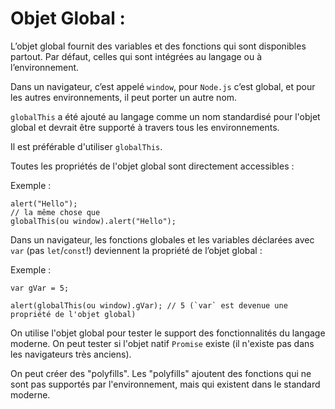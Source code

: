 # Objet Global :

L’objet global fournit des variables et des fonctions qui sont disponibles partout. Par défaut, celles qui sont intégrées au langage ou à l’environnement.

Dans un navigateur, c’est appelé `window`, pour `Node.js` c’est global, et pour les autres environnements, il peut porter un autre nom.

`globalThis` a été ajouté au langage comme un nom standardisé pour l'objet global et devrait être supporté à travers tous les environnements.

Il est préférable d'utiliser `globalThis`.

Toutes les propriétés de l'objet global sont directement accessibles :

Exemple :

```
alert("Hello");
// la même chose que
globalThis(ou window).alert("Hello");
```

Dans un navigateur, les fonctions globales et les variables déclarées avec `var` (pas `let`/`const`!) deviennent la propriété de l’objet global :

Exemple :

```
var gVar = 5;

alert(globalThis(ou window).gVar); // 5 (`var` est devenue une propriété de l'objet global)
```

On utilise l'objet global pour tester le support des fonctionnalités du langage moderne. On peut tester si l'objet natif `Promise` existe (il n'existe pas dans les navigateurs très anciens).

On peut créer des "polyfills". Les "polyfills" ajoutent des fonctions qui ne sont pas supportés par l'environnement, mais qui existent dans le standard moderne.
